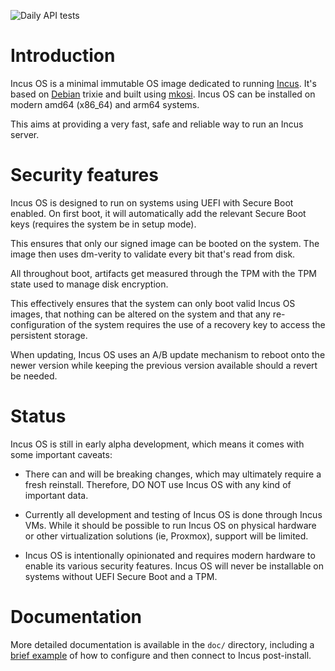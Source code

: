 ![Daily API tests](https://github.com/lxc/incus-os/actions/workflows/daily.yml/badge.svg)

# Introduction
Incus OS is a minimal immutable OS image dedicated to running [Incus](https://linuxcontainers.org/incus).
It's based on [Debian](https://www.debian.org) trixie and built using [mkosi](https://github.com/systemd/mkosi).
Incus OS can be installed on modern amd64 (x86_64) and arm64 systems.

This aims at providing a very fast, safe and reliable way to run an Incus server.

# Security features
Incus OS is designed to run on systems using UEFI with Secure Boot enabled.
On first boot, it will automatically add the relevant Secure Boot keys
(requires the system be in setup mode).

This ensures that only our signed image can be booted on the system.
The image then uses dm-verity to validate every bit that's read from disk.

All throughout boot, artifacts get measured through the TPM with the TPM
state used to manage disk encryption.

This effectively ensures that the system can only boot valid Incus OS
images, that nothing can be altered on the system and that any
re-configuration of the system requires the use of a recovery key to
access the persistent storage.

When updating, Incus OS uses an A/B update mechanism to reboot onto the
newer version while keeping the previous version available should a
revert be needed.

# Status
Incus OS is still in early alpha development, which means it comes with some
important caveats:

  * There can and will be breaking changes, which may ultimately require a
  fresh reinstall. Therefore, DO NOT use Incus OS with any kind of important
  data.
  
  * Currently all development and testing of Incus OS is done through Incus
  VMs. While it should be possible to run Incus OS on physical hardware or
  other virtualization solutions (ie, Proxmox), support will be limited.
  
  * Incus OS is intentionally opinionated and requires modern hardware to
  enable its various security features. Incus OS will never be installable
  on systems without UEFI Secure Boot and a TPM.

# Documentation
More detailed documentation is available in the `doc/` directory, including
a [brief example](doc/basic-install-steps.md) of how to configure and then
connect to Incus post-install.

